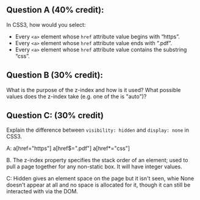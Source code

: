 ## Question A (40% credit):

In CSS3, how would you select:

  - Every `<a>` element whose `href` attribute value begins with “https”.
  - Every `<a>` element whose `href` attribute value ends with “.pdf”.
  - Every `<a>` element whose `href` attribute value contains the substring “css”.

## Question B (30% credit):

What is the purpose of the z-index and how is it used? What possible values does the z-index take (e.g. one of the is "auto")?

## Question C: (30% credit) 

Explain the difference between `visibility: hidden` and `display: none` in CSS3.



A:
a[href="https"]
a[href$=".pdf"]
a[href*="css"]

B.
The z-index property specifies the stack order of an element; used to pull a page together for any non-static box.
It will have integer values.

C:
Hidden gives an element space on the page but it isn't seen, whie None doesn't appear at all and no space is allocated for it, though it can still be interacted with via the DOM.
